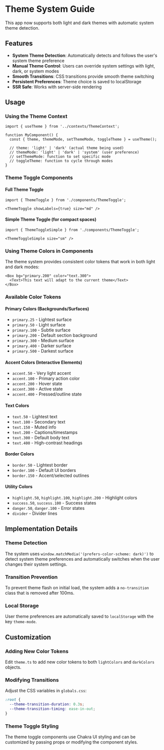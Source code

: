 # Theme System Guide

This app now supports both light and dark themes with automatic system theme detection.

## Features

- **System Theme Detection**: Automatically detects and follows the user's system theme preference
- **Manual Theme Control**: Users can override system settings with light, dark, or system modes
- **Smooth Transitions**: CSS transitions provide smooth theme switching
- **Persistent Preferences**: Theme choice is saved to localStorage
- **SSR Safe**: Works with server-side rendering

## Usage

### Using the Theme Context

```tsx
import { useTheme } from '../contexts/ThemeContext';

function MyComponent() {
  const { theme, themeMode, setThemeMode, toggleTheme } = useTheme();
  
  // theme: 'light' | 'dark' (actual theme being used)
  // themeMode: 'light' | 'dark' | 'system' (user preference)
  // setThemeMode: function to set specific mode
  // toggleTheme: function to cycle through modes
}
```

### Theme Toggle Components

#### Full Theme Toggle
```tsx
import { ThemeToggle } from './components/ThemeToggle';

<ThemeToggle showLabels={true} size="md" />
```

#### Simple Theme Toggle (for compact spaces)
```tsx
import { ThemeToggleSimple } from './components/ThemeToggle';

<ThemeToggleSimple size="sm" />
```

### Using Theme Colors in Components

The theme system provides consistent color tokens that work in both light and dark modes:

```tsx
<Box bg="primary.200" color="text.300">
  <Text>This text will adapt to the current theme</Text>
</Box>
```

### Available Color Tokens

#### Primary Colors (Backgrounds/Surfaces)
- `primary.25` - Lightest surface
- `primary.50` - Light surface  
- `primary.100` - Subtle surface
- `primary.200` - Default section background
- `primary.300` - Medium surface
- `primary.400` - Darker surface
- `primary.500` - Darkest surface

#### Accent Colors (Interactive Elements)
- `accent.50` - Very light accent
- `accent.100` - Primary action color
- `accent.200` - Hover state
- `accent.300` - Active state
- `accent.400` - Pressed/outline state

#### Text Colors
- `text.50` - Lightest text
- `text.100` - Secondary text
- `text.150` - Muted info
- `text.200` - Captions/timestamps
- `text.300` - Default body text
- `text.400` - High-contrast headings

#### Border Colors
- `border.50` - Lightest border
- `border.100` - Default UI borders
- `border.150` - Accent/selected outlines

#### Utility Colors
- `highlight.50`, `highlight.100`, `highlight.200` - Highlight colors
- `success.50`, `success.100` - Success states
- `danger.50`, `danger.100` - Error states
- `divider` - Divider lines

## Implementation Details

### Theme Detection
The system uses `window.matchMedia('(prefers-color-scheme: dark)')` to detect system theme preferences and automatically switches when the user changes their system settings.

### Transition Prevention
To prevent theme flash on initial load, the system adds a `no-transition` class that is removed after 100ms.

### Local Storage
User theme preferences are automatically saved to `localStorage` with the key `theme-mode`.

## Customization

### Adding New Color Tokens
Edit `theme.ts` to add new color tokens to both `lightColors` and `darkColors` objects.

### Modifying Transitions
Adjust the CSS variables in `globals.css`:
```css
:root {
  --theme-transition-duration: 0.3s;
  --theme-transition-timing: ease-in-out;
}
```

### Theme Toggle Styling
The theme toggle components use Chakra UI styling and can be customized by passing props or modifying the component styles.

